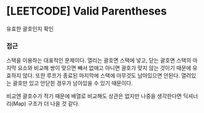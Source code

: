 # [LEETCODE] Valid Parentheses

유효한 괄호인지 확인

### 접근

스택을 이용하는 대표적인 문제이다. 열리는 괄호면 스택에 넣고, 닫는 괄호면 스택의 마지막 요소와 비교해 쌍이 맞으면 빼서 없애고 아니면 괄호가 맞지 않는 것이기 때문에 유효하지 않다. 또한 루프가 종료된 마지막에 스택에 아무것도 남아있으면 안된다. 열려있는 괄호만 있고 안닫힌 경우가 남아있을 수 있기 때문이다.

비교엔 괄호수가 적기 때문에 배열로 비교해도 상관은 없지만 나중을 생각한다면 딕셔너리(Map) 구조가 더 나을 것 같다.
